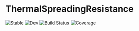 # ThermalSpreadingResistance

[![Stable](https://img.shields.io/badge/docs-stable-blue.svg)](https://maysam-gholampour.github.io/ThermalSpreadingResistance.jl/stable/)
[![Dev](https://img.shields.io/badge/docs-dev-blue.svg)](https://maysam-gholampour.github.io/ThermalSpreadingResistance.jl/dev/)
[![Build Status](https://github.com/maysam-gholampour/ThermalSpreadingResistance.jl/actions/workflows/CI.yml/badge.svg?branch=main)](https://github.com/maysam-gholampour/ThermalSpreadingResistance.jl/actions/workflows/CI.yml?query=branch%3Amain)
[![Coverage](https://codecov.io/gh/maysam-gholampour/ThermalSpreadingResistance.jl/branch/main/graph/badge.svg)](https://codecov.io/gh/maysam-gholampour/ThermalSpreadingResistance.jl)
